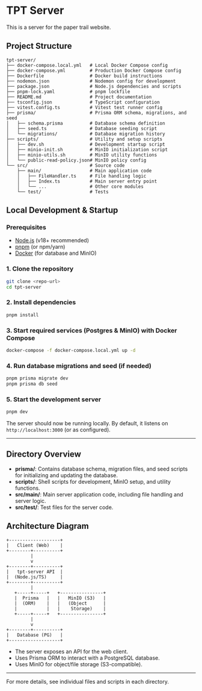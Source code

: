 # TPT Server

This is a server for the paper trail website.

## Project Structure

```
tpt-server/
├── docker-compose.local.yml   # Local Docker Compose config
├── docker-compose.yml         # Production Docker Compose config
├── Dockerfile                 # Docker build instructions
├── nodemon.json               # Nodemon config for development
├── package.json               # Node.js dependencies and scripts
├── pnpm-lock.yaml             # pnpm lockfile
├── README.md                  # Project documentation
├── tsconfig.json              # TypeScript configuration
├── vitest.config.ts           # Vitest test runner config
├── prisma/                    # Prisma ORM schema, migrations, and seed
│   ├── schema.prisma          # Database schema definition
│   ├── seed.ts                # Database seeding script
│   └── migrations/            # Database migration history
├── scripts/                   # Utility and setup scripts
│   ├── dev.sh                 # Development startup script
│   ├── minio-init.sh          # MinIO initialization script
│   ├── minio-utils.sh         # MinIO utility functions
│   └── public-read-policy.json# MinIO policy config
└── src/                       # Source code
    ├── main/                  # Main application code
    │   ├── FileHandler.ts     # File handling logic
    │   ├── Index.ts           # Main server entry point
    │   └── ...                # Other core modules
    └── test/                  # Tests
```

## Local Development & Startup

### Prerequisites
- [Node.js](https://nodejs.org/) (v18+ recommended)
- [pnpm](https://pnpm.io/) (or npm/yarn)
- [Docker](https://www.docker.com/) (for database and MinIO)

### 1. Clone the repository
```sh
git clone <repo-url>
cd tpt-server
```

### 2. Install dependencies
```sh
pnpm install
```

### 3. Start required services (Postgres & MinIO) with Docker Compose
```sh
docker-compose -f docker-compose.local.yml up -d
```

### 4. Run database migrations and seed (if needed)
```sh
pnpm prisma migrate dev
pnpm prisma db seed
```

### 5. Start the development server
```sh
pnpm dev
```

The server should now be running locally. By default, it listens on `http://localhost:3000` (or as configured).

---

## Directory Overview

- **prisma/**: Contains database schema, migration files, and seed scripts for initializing and updating the database.
- **scripts/**: Shell scripts for development, MinIO setup, and utility functions.
- **src/main/**: Main server application code, including file handling and server logic.
- **src/test/**: Test files for the server code.

## Architecture Diagram

```
+-------------------+
|   Client (Web)    |
+--------+----------+
         |
         v
+--------+----------+
|   tpt-server API  |
|  (Node.js/TS)     |
+--------+----------+
         |
   +-----+-----+   +----------------+
   |  Prisma   |   |   MinIO (S3)   |
   |  (ORM)    |   |   (Object      |
   |           |   |    Storage)    |
   +-----+-----+   +----------------+
         |
         v
+--------+----------+
|   Database (PG)   |
+-------------------+
```

- The server exposes an API for the web client.
- Uses Prisma ORM to interact with a PostgreSQL database.
- Uses MinIO for object/file storage (S3-compatible).

---

For more details, see individual files and scripts in each directory.
